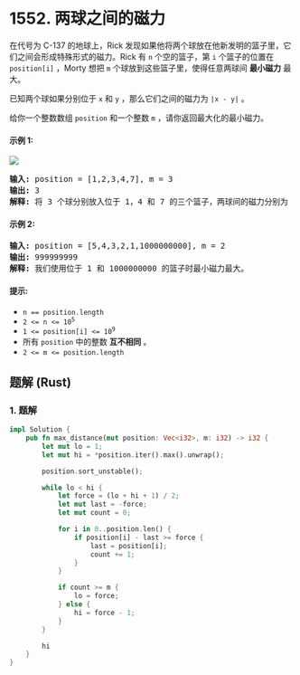 # 1552. 两球之间的磁力
在代号为 C-137 的地球上，Rick 发现如果他将两个球放在他新发明的篮子里，它们之间会形成特殊形式的磁力。Rick 有 `n` 个空的篮子，第 `i` 个篮子的位置在 `position[i]` ，Morty 想把 `m` 个球放到这些篮子里，使得任意两球间 **最小磁力** 最大。

已知两个球如果分别位于 `x` 和 `y` ，那么它们之间的磁力为 `|x - y|` 。

给你一个整数数组 `position` 和一个整数 `m` ，请你返回最大化的最小磁力。

#### 示例 1:
![](https://assets.leetcode.com/uploads/2020/08/11/q3v1.jpg)
<pre>
<strong>输入:</strong> position = [1,2,3,4,7], m = 3
<strong>输出:</strong> 3
<strong>解释:</strong> 将 3 个球分别放入位于 1，4 和 7 的三个篮子，两球间的磁力分别为 [3, 3, 6]。最小磁力为 3 。我们没办法让最小磁力大于 3 。
</pre>

#### 示例 2:
<pre>
<strong>输入:</strong> position = [5,4,3,2,1,1000000000], m = 2
<strong>输出:</strong> 999999999
<strong>解释:</strong> 我们使用位于 1 和 1000000000 的篮子时最小磁力最大。
</pre>

#### 提示:
* `n == position.length`
* <code>2 <= n <= 10<sup>5</sup></code>
* <code>1 <= position[i] <= 10<sup>9</sup></code>
* 所有 `position` 中的整数 **互不相同** 。
* `2 <= m <= position.length`

## 题解 (Rust)

### 1. 题解
```Rust
impl Solution {
    pub fn max_distance(mut position: Vec<i32>, m: i32) -> i32 {
        let mut lo = 1;
        let mut hi = *position.iter().max().unwrap();

        position.sort_unstable();

        while lo < hi {
            let force = (lo + hi + 1) / 2;
            let mut last = -force;
            let mut count = 0;

            for i in 0..position.len() {
                if position[i] - last >= force {
                    last = position[i];
                    count += 1;
                }
            }

            if count >= m {
                lo = force;
            } else {
                hi = force - 1;
            }
        }

        hi
    }
}
```
